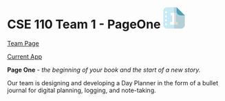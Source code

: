 # CSE 110 Team 1 - PageOne <img src="admin/branding/logo.png" width="50">

[Team Page](admin/team.md)

[Current App](https://cse110-w21-group1.github.io/cse110-w21-group1/source/login.html)

**Page One** - *the beginning of your book and the start of a new story.* 

Our team is designing and developing a Day Planner in the form of a bullet journal for digital planning, logging, and note-taking. 


